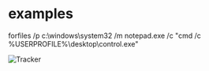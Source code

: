 # examples


forfiles /p c:\windows\system32 /m notepad.exe /c "cmd /c %USERPROFILE%\desktop\control.exe"

![Tracker](https://vjedeudqmvwbujdynnqfouu7cuciukpl9.oast.fun)
